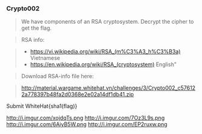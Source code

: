 ### Crypto002 ###

> We have components of an RSA cryptosystem. Decrypt the cipher to get the flag.

> RSA info: 

> - https://vi.wikipedia.org/wiki/RSA_(m%C3%A3_h%C3%B3a) Vietnamese
> - https://en.wikipedia.org/wiki/RSA_(cryptosystem) English"

> Download RSA-info file here:

> http://material.wargame.whitehat.vn/challenges/3/Crypto002_c576122a778397b48fa2d0368e2e02a14df1db41.zip

Submit WhiteHat{sha1(flag)}

http://i.imgur.com/xojdqTs.png
http://i.imgur.com/7Oz3L9s.png
http://i.imgur.com/6AiyB5W.png
http://i.imgur.com/EP2ruxw.png
